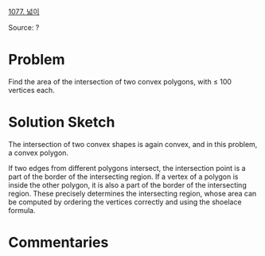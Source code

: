 [1077. 넓이](https://www.acmicpc.net/problem/1077)

Source: ?


# Problem

Find the area of the intersection of two convex polygons, with ≤ 100 vertices each.

# Solution Sketch

The intersection of two convex shapes is again convex, and in this problem, a convex polygon.

If two edges from different polygons intersect, the intersection point is a part of the border of the intersecting region. If a vertex of a polygon is inside the other polygon, it is also a part of the border of the intersecting region. These precisely determines the intersecting region, whose area can be computed by ordering the vertices correctly and using the shoelace formula.

# Commentaries
